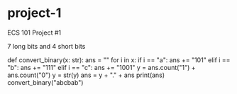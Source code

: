 # project-1
ECS 101 Project #1

7 long bits and 4 short bits 

def convert_binary(x: str):
    ans = ""
    for i in x:
       if i == "a":
           ans += "101"
       elif i == "b":
           ans += "111"
       elif i == "c":
           ans += "1001"
    y = ans.count("1") + ans.count("0")
    y = str(y)
    ans = y + "." + ans
    print(ans)
convert_binary("abcbab")
